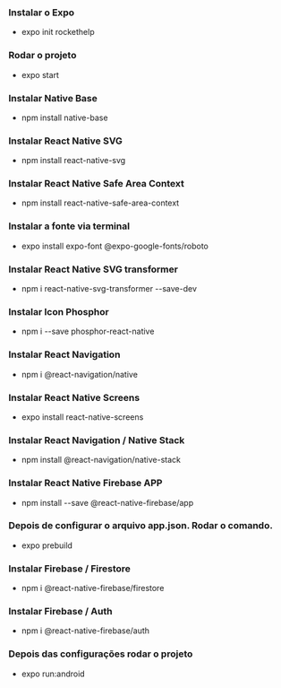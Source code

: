 ### Instalar o Expo
- expo init rockethelp

### Rodar o projeto
- expo start

### Instalar Native Base 
- npm install native-base

### Instalar React Native SVG
- npm install react-native-svg

### Instalar React Native Safe Area Context
- npm install react-native-safe-area-context

### Instalar a fonte via terminal
- expo install expo-font @expo-google-fonts/roboto

### Instalar React Native SVG transformer
- npm i react-native-svg-transformer --save-dev

### Instalar Icon Phosphor
- npm i --save phosphor-react-native

### Instalar React Navigation
- npm i @react-navigation/native

### Instalar React Native Screens
- expo install react-native-screens 

### Instalar React Navigation / Native Stack
- npm install @react-navigation/native-stack

### Instalar React Native Firebase APP
- npm install --save @react-native-firebase/app

### Depois de configurar o arquivo app.json. Rodar o comando.
- expo prebuild

### Instalar Firebase / Firestore
- npm i @react-native-firebase/firestore

### Instalar Firebase / Auth
- npm i @react-native-firebase/auth

### Depois das configurações rodar o projeto
- expo run:android